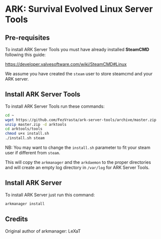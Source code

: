 # ARK: Survival Evolved Linux Server Tools

## Pre-requisites

To install ARK Server Tools you must have already installed **SteamCMD** following this guide:

https://developer.valvesoftware.com/wiki/SteamCMD#Linux

We assume you have created the `steam` user to store steamcmd and your ARK server.

## Install ARK Server Tools

To install ARK Server Tools run these commands:

```sh
cd ~
wget https://github.com/FezVrasta/ark-server-tools/archive/master.zip
unzip master.zip -d arktools
cd arktools/tools
chmod u+x install.sh
./install.sh steam
```

NB: You may want to change the `install.sh` parameter to fit your steam user if different from `steam`.

This will copy the `arkmanager` and the `arkdaemon` to the proper directories and will create an empty log directory in `/var/log` for ARK Server Tools.

## Install ARK Server

To install ARK Server just run this command:

```sh
arkmanager install
```

## Credits

Original author of arkmanager: LeXaT
